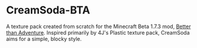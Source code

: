 # CreamSoda-BTA
A texture pack created from scratch for the Minecraft Beta 1.7.3 mod, [Better than Adventure](https://www.betterthanadventure.net/). Inspired primarily by 4J's Plastic texture pack, CreamSoda aims for a simple, blocky style.